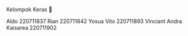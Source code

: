 Kelompok Keras 🦾

Aldo 220711837
Rian 220711842
Yosua Vito 220711893
Vinciant Andra Kaisarea 220711902
